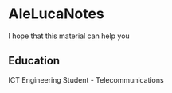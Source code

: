 # AleLucaNotes
I hope that this material can help you

## Education
ICT Engineering Student - Telecommunications
